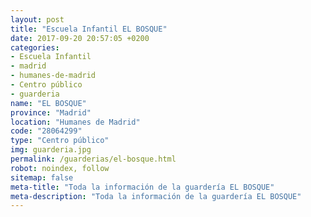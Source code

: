 ```yaml
---
layout: post
title: "Escuela Infantil EL BOSQUE"
date: 2017-09-20 20:57:05 +0200
categories:
- Escuela Infantil
- madrid
- humanes-de-madrid
- Centro público
- guarderia
name: "EL BOSQUE"
province: "Madrid"
location: "Humanes de Madrid"
code: "28064299"
type: "Centro público"
img: guarderia.jpg
permalink: /guarderias/el-bosque.html
robot: noindex, follow
sitemap: false
meta-title: "Toda la información de la guardería EL BOSQUE"
meta-description: "Toda la información de la guardería EL BOSQUE"
---
```


